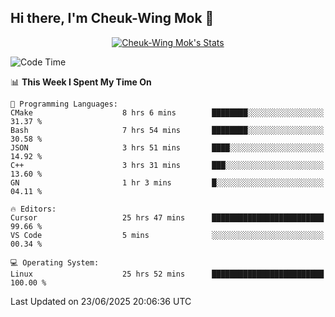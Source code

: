 ## Hi there, I'm Cheuk-Wing Mok 👋

<!--
**mozro0327/mozro0327** is a ✨ _special_ ✨ repository because its `README.md` (this file) appears on your GitHub profile.

Here are some ideas to get you started:

- 🔭 I’m currently working on ...
- 🌱 I’m currently learning ...
- 👯 I’m looking to collaborate on ...
- 🤔 I’m looking for help with ...
- 💬 Ask me about ...
- 📫 How to reach me: ...
- 😄 Pronouns: ...
- ⚡ Fun fact: ...
-->

<p align="center">
  <a href="https://github.com/mozro0327" class="rich-diff-level-one">
    <img src="https://github-readme-stats.vercel.app/api?username=mozro0327&title_color=333&text_color=777" alt="Cheuk-Wing Mok's Stats" >
    <!-- &hide=issues
    <img src="https://github-readme-stats.vercel.app/api?username=mozro0327&hide=issues&title_color=333&text_color=777" alt="Cheuk-Wing Mok's Stats" >
    -->
  </a>
</p>

<!--START_SECTION:waka-->
![Code Time](http://img.shields.io/badge/Code%20Time-3%2C499%20hrs%202%20mins-blue)

📊 **This Week I Spent My Time On** 

```text
💬 Programming Languages: 
CMake                    8 hrs 6 mins        ████████░░░░░░░░░░░░░░░░░   31.37 % 
Bash                     7 hrs 54 mins       ████████░░░░░░░░░░░░░░░░░   30.58 % 
JSON                     3 hrs 51 mins       ████░░░░░░░░░░░░░░░░░░░░░   14.92 % 
C++                      3 hrs 31 mins       ███░░░░░░░░░░░░░░░░░░░░░░   13.60 % 
GN                       1 hr 3 mins         █░░░░░░░░░░░░░░░░░░░░░░░░   04.11 % 

🔥 Editors: 
Cursor                   25 hrs 47 mins      █████████████████████████   99.66 % 
VS Code                  5 mins              ░░░░░░░░░░░░░░░░░░░░░░░░░   00.34 % 

💻 Operating System: 
Linux                    25 hrs 52 mins      █████████████████████████   100.00 % 
```


 Last Updated on 23/06/2025 20:06:36 UTC
<!--END_SECTION:waka-->
